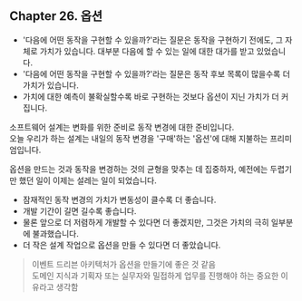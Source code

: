 ## Chapter 26. 옵션

- '다음에 어떤 동작을 구현할 수 있을까?'라는 질문은 동작을 구현하기 전에도, 그 자체로 가치가 있습니다. 대부분 다음에 할 수 있는 일에 대한 대가를 받고 있었습니다.  
- '다음에 어떤 동작을 구현할 수 있을까?'라는 질문은 동작 후보 목록이 많을수록 더 가치가 있습니다.
- 가치에 대한 예측이 불확실할수록 바로 구현하는 것보다 옵션이 지닌 가치가 더 커집니다. 

소프트웨어 설계는 변화를 위한 준비로 동작 변경에 대한 준비입니다.  
오늘 우리가 하는 설계는 내일의 동작 변경을 '구매'하는 '옵션'에 대해 지불하는 프리미엄입니다.  

옵션을 만드는 것과 동작을 변경하는 것의 균형을 맞추는 데 집중하자, 예전에는 두렵기만 했던 일이 이제는 설레는 일이 되었습니다.  
- 잠재적인 동작 변경의 가치가 변동성이 클수록 더 좋습니다.  
- 개발 기간이 길면 길수록 좋습니다.  
- 물론 앞으로 더 저렴하게 개발할 수 있다면 더 좋겠지만, 그것은 가치의 극히 일부분에 불과했습니다.  
- 더 작은 설계 작업으로 옵션을 만들 수 있다면 더 좋았습니다.  

> 이벤트 드리븐 아키텍처가 옵션을 만들기에 좋은 것 같음  
> 도메인 지식과 기획자 또는 실무자와 밀접하게 업무를 진행해야 하는 중요한 이유라고 생각함
